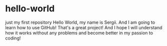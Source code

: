 # hello-world
just my first repository
Hello World, my name is Sergii. And I am going to learn how to use GitHub! That's a great project! And I hope I will understand how it works without any problems and become better in my passion to coding!
